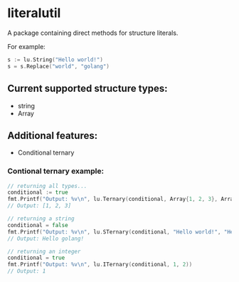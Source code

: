 # literalutil
A package containing direct methods for structure literals.

For example:
```go
s := lu.String("Hello world!")
s = s.Replace("world", "golang")
```

## Current supported structure types:
 * string
 * Array

## Additional features:
 * Conditional ternary

### Contional ternary example:
```go
// returning all types...
conditional := true
fmt.Printf("Output: %v\n", lu.Ternary(conditional, Array{1, 2, 3}, Array{"a", "b", "c"}))
// Output: [1, 2, 3]

// returning a string
conditional = false
fmt.Printf("Output: %v\n", lu.STernary(conditional, "Hello world!", "Hello golang!"))
// Output: Hello golang!

// returning an integer
conditional = true
fmt.Printf("Output: %v\n", lu.ITernary(conditional, 1, 2))
// Output: 1
```
